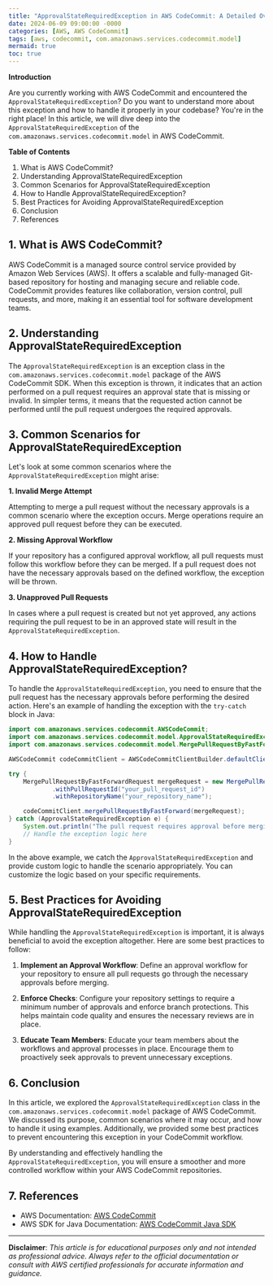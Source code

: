 ```yaml
---
title: "ApprovalStateRequiredException in AWS CodeCommit: A Detailed Overview"
date: 2024-06-09 09:00:00 -0000
categories: [AWS, AWS CodeCommit]
tags: [aws, codecommit, com.amazonaws.services.codecommit.model]
mermaid: true
toc: true
---
```



**Introduction**

Are you currently working with AWS CodeCommit and encountered the `ApprovalStateRequiredException`? Do you want to understand more about this exception and how to handle it properly in your codebase? You're in the right place! In this article, we will dive deep into the `ApprovalStateRequiredException` of the `com.amazonaws.services.codecommit.model` in AWS CodeCommit.

**Table of Contents**

1. What is AWS CodeCommit?
2. Understanding ApprovalStateRequiredException
3. Common Scenarios for ApprovalStateRequiredException
4. How to Handle ApprovalStateRequiredException?
5. Best Practices for Avoiding ApprovalStateRequiredException
6. Conclusion
7. References

## 1. What is AWS CodeCommit?

AWS CodeCommit is a managed source control service provided by Amazon Web Services (AWS). It offers a scalable and fully-managed Git-based repository for hosting and managing secure and reliable code. CodeCommit provides features like collaboration, version control, pull requests, and more, making it an essential tool for software development teams.

## 2. Understanding ApprovalStateRequiredException

The `ApprovalStateRequiredException` is an exception class in the `com.amazonaws.services.codecommit.model` package of the AWS CodeCommit SDK. When this exception is thrown, it indicates that an action performed on a pull request requires an approval state that is missing or invalid. In simpler terms, it means that the requested action cannot be performed until the pull request undergoes the required approvals.

## 3. Common Scenarios for ApprovalStateRequiredException

Let's look at some common scenarios where the `ApprovalStateRequiredException` might arise:

**1. Invalid Merge Attempt**

Attempting to merge a pull request without the necessary approvals is a common scenario where the exception occurs. Merge operations require an approved pull request before they can be executed.

**2. Missing Approval Workflow**

If your repository has a configured approval workflow, all pull requests must follow this workflow before they can be merged. If a pull request does not have the necessary approvals based on the defined workflow, the exception will be thrown.

**3. Unapproved Pull Requests**

In cases where a pull request is created but not yet approved, any actions requiring the pull request to be in an approved state will result in the `ApprovalStateRequiredException`.

## 4. How to Handle ApprovalStateRequiredException?

To handle the `ApprovalStateRequiredException`, you need to ensure that the pull request has the necessary approvals before performing the desired action. Here's an example of handling the exception with the `try-catch` block in Java:

```java
import com.amazonaws.services.codecommit.AWSCodeCommit;
import com.amazonaws.services.codecommit.model.ApprovalStateRequiredException;
import com.amazonaws.services.codecommit.model.MergePullRequestByFastForwardRequest;

AWSCodeCommit codeCommitClient = AWSCodeCommitClientBuilder.defaultClient();

try {
    MergePullRequestByFastForwardRequest mergeRequest = new MergePullRequestByFastForwardRequest()
            .withPullRequestId("your_pull_request_id")
            .withRepositoryName("your_repository_name");

    codeCommitClient.mergePullRequestByFastForward(mergeRequest);
} catch (ApprovalStateRequiredException e) {
    System.out.println("The pull request requires approval before merging.");
    // Handle the exception logic here
}
```

In the above example, we catch the `ApprovalStateRequiredException` and provide custom logic to handle the scenario appropriately. You can customize the logic based on your specific requirements.

## 5. Best Practices for Avoiding ApprovalStateRequiredException

While handling the `ApprovalStateRequiredException` is important, it is always beneficial to avoid the exception altogether. Here are some best practices to follow:

1. **Implement an Approval Workflow**: Define an approval workflow for your repository to ensure all pull requests go through the necessary approvals before merging.

2. **Enforce Checks**: Configure your repository settings to require a minimum number of approvals and enforce branch protections. This helps maintain code quality and ensures the necessary reviews are in place.

3. **Educate Team Members**: Educate your team members about the workflows and approval processes in place. Encourage them to proactively seek approvals to prevent unnecessary exceptions.

## 6. Conclusion

In this article, we explored the `ApprovalStateRequiredException` class in the `com.amazonaws.services.codecommit.model` package of AWS CodeCommit. We discussed its purpose, common scenarios where it may occur, and how to handle it using examples. Additionally, we provided some best practices to prevent encountering this exception in your CodeCommit workflow.

By understanding and effectively handling the `ApprovalStateRequiredException`, you will ensure a smoother and more controlled workflow within your AWS CodeCommit repositories.

## 7. References

- AWS Documentation: [AWS CodeCommit](https://aws.amazon.com/codecommit/)
- AWS SDK for Java Documentation: [AWS CodeCommit Java SDK](https://docs.aws.amazon.com/sdk-for-java/latest/developer-guide/codecommit-apis-client.html)

---

**Disclaimer**: *This article is for educational purposes only and not intended as professional advice. Always refer to the official documentation or consult with AWS certified professionals for accurate information and guidance.*
